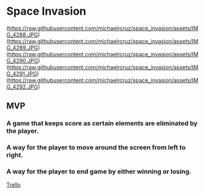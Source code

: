 # Space Invasion

(https://raw.githubusercontent.com/michaelrcruz/space_invasion/assets/IMG_4288.JPG)
(https://raw.githubusercontent.com/michaelrcruz/space_invasion/assets/IMG_4289.JPG)
(https://raw.githubusercontent.com/michaelrcruz/space_invasion/assets/IMG_4290.JPG)
(https://raw.githubusercontent.com/michaelrcruz/space_invasion/assets/IMG_4291.JPG)
(https://raw.githubusercontent.com/michaelrcruz/space_invasion/assets/IMG_4292.JPG)

## MVP
### A game that keeps score as certain elements are eliminated by the player.
### A way for the player to move around the screen from left to right.
### A way for the player to end game by either winning or losing.

[Trello](https://trello.com/b/FAOkPqPi/project-1-practice)

